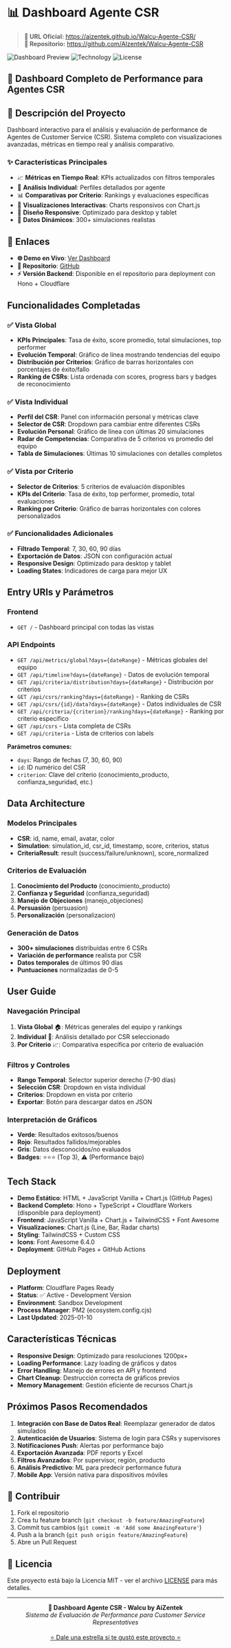 # 📊 Dashboard Agente CSR

> **🎯 URL Oficial:** https://aizentek.github.io/Walcu-Agente-CSR/  
> **📁 Repositorio:** https://github.com/AIzentek/Walcu-Agente-CSR

![Dashboard Preview](https://img.shields.io/badge/Status-Active-brightgreen)
![Technology](https://img.shields.io/badge/Tech-Hono%20%2B%20Chart.js-blue)
![License](https://img.shields.io/badge/License-MIT-yellow)

## 🎯 Dashboard Completo de Performance para Agentes CSR

## 🚀 Descripción del Proyecto

Dashboard interactivo para el análisis y evaluación de performance de Agentes de Customer Service (CSR). Sistema completo con visualizaciones avanzadas, métricas en tiempo real y análisis comparativo.

### ✨ Características Principales
- 📈 **Métricas en Tiempo Real**: KPIs actualizados con filtros temporales
- 👤 **Análisis Individual**: Perfiles detallados por agente
- 📊 **Comparativas por Criterio**: Rankings y evaluaciones específicas
- 🎨 **Visualizaciones Interactivas**: Charts responsivos con Chart.js
- 📱 **Diseño Responsive**: Optimizado para desktop y tablet
- 🔄 **Datos Dinámicos**: 300+ simulaciones realistas

## 🔗 Enlaces

- **🌐 Demo en Vivo**: [Ver Dashboard](https://aizentek.github.io/Walcu-Agente-CSR/)
- **📁 Repositorio**: [GitHub](https://github.com/AIzentek/Walcu-Agente-CSR)
- **⚡ Versión Backend**: Disponible en el repositorio para deployment con Hono + Cloudflare

## Funcionalidades Completadas

### ✅ Vista Global
- **KPIs Principales**: Tasa de éxito, score promedio, total simulaciones, top performer
- **Evolución Temporal**: Gráfico de línea mostrando tendencias del equipo
- **Distribución por Criterios**: Gráfico de barras horizontales con porcentajes de éxito/fallo
- **Ranking de CSRs**: Lista ordenada con scores, progress bars y badges de reconocimiento

### ✅ Vista Individual
- **Perfil del CSR**: Panel con información personal y métricas clave
- **Selector de CSR**: Dropdown para cambiar entre diferentes CSRs
- **Evolución Personal**: Gráfico de línea con últimas 20 simulaciones
- **Radar de Competencias**: Comparativa de 5 criterios vs promedio del equipo
- **Tabla de Simulaciones**: Últimas 10 simulaciones con detalles completos

### ✅ Vista por Criterio  
- **Selector de Criterios**: 5 criterios de evaluación disponibles
- **KPIs del Criterio**: Tasa de éxito, top performer, promedio, total evaluaciones
- **Ranking por Criterio**: Gráfico de barras horizontales con colores personalizados

### ✅ Funcionalidades Adicionales
- **Filtrado Temporal**: 7, 30, 60, 90 días
- **Exportación de Datos**: JSON con configuración actual
- **Responsive Design**: Optimizado para desktop y tablet
- **Loading States**: Indicadores de carga para mejor UX

## Entry URIs y Parámetros

### Frontend
- `GET /` - Dashboard principal con todas las vistas

### API Endpoints
- `GET /api/metrics/global?days={dateRange}` - Métricas globales del equipo
- `GET /api/timeline?days={dateRange}` - Datos de evolución temporal
- `GET /api/criteria/distribution?days={dateRange}` - Distribución por criterios
- `GET /api/csrs/ranking?days={dateRange}` - Ranking de CSRs
- `GET /api/csrs/{id}/data?days={dateRange}` - Datos individuales de CSR
- `GET /api/criteria/{criterion}/ranking?days={dateRange}` - Ranking por criterio específico
- `GET /api/csrs` - Lista completa de CSRs
- `GET /api/criteria` - Lista de criterios con labels

**Parámetros comunes:**
- `days`: Rango de fechas (7, 30, 60, 90)
- `id`: ID numérico del CSR
- `criterion`: Clave del criterio (conocimiento_producto, confianza_seguridad, etc.)

## Data Architecture

### Modelos Principales
- **CSR**: id, name, email, avatar, color
- **Simulation**: simulation_id, csr_id, timestamp, score, criterios, status
- **CriteriaResult**: result (success/failure/unknown), score_normalized

### Criterios de Evaluación
1. **Conocimiento del Producto** (conocimiento_producto)
2. **Confianza y Seguridad** (confianza_seguridad)  
3. **Manejo de Objeciones** (manejo_objeciones)
4. **Persuasión** (persuasion)
5. **Personalización** (personalizacion)

### Generación de Datos
- **300+ simulaciones** distribuidas entre 6 CSRs
- **Variación de performance** realista por CSR
- **Datos temporales** de últimos 90 días
- **Puntuaciones** normalizadas de 0-5

## User Guide

### Navegación Principal
1. **Vista Global** 🏠: Métricas generales del equipo y rankings
2. **Individual** 👤: Análisis detallado por CSR seleccionado  
3. **Por Criterio** 📈: Comparativa específica por criterio de evaluación

### Filtros y Controles
- **Rango Temporal**: Selector superior derecho (7-90 días)
- **Selección CSR**: Dropdown en vista individual
- **Criterios**: Dropdown en vista por criterio
- **Exportar**: Botón para descargar datos en JSON

### Interpretación de Gráficos
- **Verde**: Resultados exitosos/buenos
- **Rojo**: Resultados fallidos/mejorables
- **Gris**: Datos desconocidos/no evaluados
- **Badges**: ⭐⭐⭐ (Top 3), ⚠️ (Performance bajo)

## Tech Stack
- **Demo Estático**: HTML + JavaScript Vanilla + Chart.js (GitHub Pages)
- **Backend Completo**: Hono + TypeScript + Cloudflare Workers (disponible para deployment)
- **Frontend**: JavaScript Vanilla + Chart.js + TailwindCSS + Font Awesome
- **Visualizaciones**: Chart.js (Line, Bar, Radar charts)
- **Styling**: TailwindCSS + Custom CSS
- **Icons**: Font Awesome 6.4.0
- **Deployment**: GitHub Pages + GitHub Actions

## Deployment
- **Platform**: Cloudflare Pages Ready
- **Status**: ✅ Active - Development Version
- **Environment**: Sandbox Development
- **Process Manager**: PM2 (ecosystem.config.cjs)
- **Last Updated**: 2025-01-10

## Características Técnicas
- **Responsive Design**: Optimizado para resoluciones 1200px+
- **Loading Performance**: Lazy loading de gráficos y datos
- **Error Handling**: Manejo de errores en API y frontend
- **Chart Cleanup**: Destrucción correcta de gráficos previos
- **Memory Management**: Gestión eficiente de recursos Chart.js

## Próximos Pasos Recomendados
1. **Integración con Base de Datos Real**: Reemplazar generador de datos simulados
2. **Autenticación de Usuarios**: Sistema de login para CSRs y supervisores
3. **Notificaciones Push**: Alertas por performance bajo
4. **Exportación Avanzada**: PDF reports y Excel
5. **Filtros Avanzados**: Por supervisor, región, producto
6. **Análisis Predictivo**: ML para predecir performance futura
7. **Mobile App**: Versión nativa para dispositivos móviles

## 🤝 Contribuir

1. Fork el repositorio
2. Crea tu feature branch (`git checkout -b feature/AmazingFeature`)
3. Commit tus cambios (`git commit -m 'Add some AmazingFeature'`)
4. Push a la branch (`git push origin feature/AmazingFeature`)
5. Abre un Pull Request

## 📄 Licencia

Este proyecto está bajo la Licencia MIT - ver el archivo [LICENSE](LICENSE) para más detalles.

---

<div align="center">
  <strong>🚀 Dashboard Agente CSR - Walcu by AiZentek</strong><br>
  <em>Sistema de Evaluación de Performance para Customer Service Representatives</em><br><br>
  <a href="#">⭐ Dale una estrella si te gustó este proyecto ⭐</a>
</div>